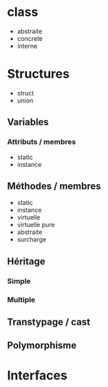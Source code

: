 # class

- abstraite
- concrete
- interne

# Structures

- struct
- union

## Variables

### Attributs / membres

- static 
- instance

## Méthodes / membres

- static
- instance
- virtuelle
- virtuelle pure
- abstraite
- surcharge

## Héritage

### Simple

### Multiple

## Transtypage / cast

## Polymorphisme

# Interfaces
